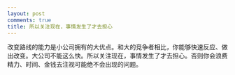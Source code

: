 ```yaml
---
layout: post
comments: true
title: 所以关注现在，事情发生了才去担心
---
```




改变路线的能力是小公司拥有的大优点。和大的竞争者相比，你能够快速反应、做出改变。大公司不能这么快。所以关注现在，事情发生了才去担心。否则你会浪费精力、时间、金钱去注视可能绝不会出现的问题。

